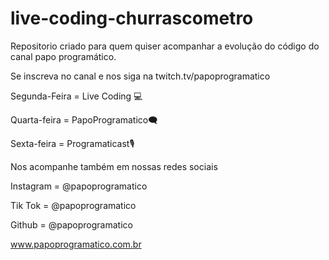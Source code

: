 # live-coding-churrascometro

Repositorio criado para quem quiser acompanhar a evolução do código do canal papo programático. 


Se inscreva no canal e nos siga na twitch.tv/papoprogramatico

Segunda-Feira = Live Coding 💻

Quarta-feira = PapoProgramatico🗨️

Sexta-feira = Programaticast🎙️

Nos acompanhe também em nossas redes sociais

Instagram = @papoprogramatico

Tik Tok = @papoprogramatico

Github = @papoprogramatico

www.papoprogramatico.com.br
